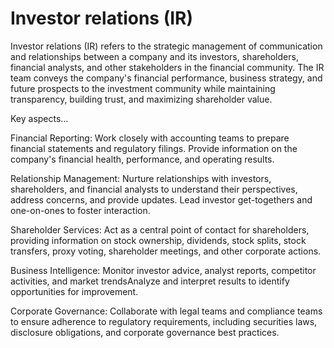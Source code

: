 # Investor relations (IR)

Investor relations (IR) refers to the strategic management of communication and relationships between a company and its investors, shareholders, financial analysts, and other stakeholders in the financial community. The IR team conveys the company's financial performance, business strategy, and future prospects to the investment community while maintaining transparency, building trust, and maximizing shareholder value.

Key aspects…

Financial Reporting: Work closely with accounting teams to prepare financial statements and regulatory filings. Provide information on the company's financial health, performance, and operating results.

Relationship Management: Nurture relationships with investors, shareholders, and financial analysts to understand their perspectives, address concerns, and provide updates. Lead investor get-togethers and one-on-ones to foster interaction.

Shareholder Services: Act as a central point of contact for shareholders, providing information on stock ownership, dividends, stock splits, stock transfers, proxy voting, shareholder meetings, and other corporate actions.

Business Intelligence: Monitor investor advice, analyst reports, competitor activities, and market trendsAnalyze and interpret results to identify opportunities for improvement.

Corporate Governance: Collaborate with legal teams and compliance teams to ensure adherence to regulatory requirements, including securities laws, disclosure obligations, and corporate governance best practices.